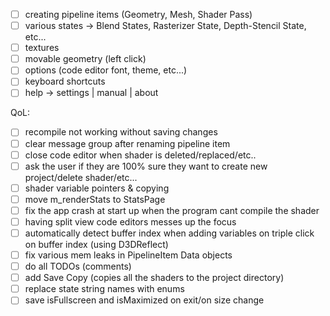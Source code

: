 - [ ] creating pipeline items (Geometry, Mesh, Shader Pass)
- [ ] various states -> Blend States, Rasterizer State, Depth-Stencil State, etc...
- [ ] textures
- [ ] movable geometry (left click)
- [ ] options (code editor font, theme, etc...)
- [ ] keyboard shortcuts
- [ ] help -> settings | manual | about

QoL:
- [ ] recompile not working without saving changes
- [ ] clear message group after renaming pipeline item
- [ ] close code editor when shader is deleted/replaced/etc..
- [ ] ask the user if they are 100% sure they want to create new project/delete shader/etc...
- [ ] shader variable pointers & copying
- [ ] move m_renderStats to StatsPage
- [ ] fix the app crash at start up when the program cant compile the shader
- [ ] having split view code editors messes up the focus
- [ ] automatically detect buffer index when adding variables on triple click on buffer index (using D3DReflect)
- [ ] fix various mem leaks in PipelineItem Data objects
- [ ] do all TODOs (comments)
- [ ] add Save Copy (copies all the shaders to the project directory)
- [ ] replace state string names with enums
- [ ] save isFullscreen and isMaximized on exit/on size change